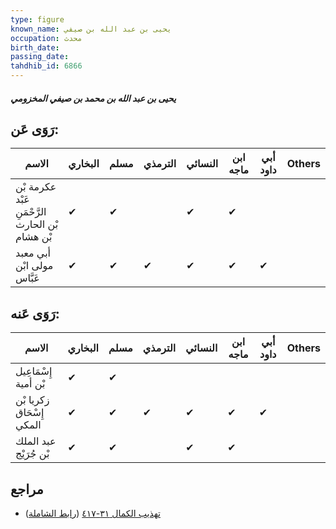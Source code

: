 ```yaml
---
type: figure
known_name: يحيى بن عبد الله بن صيفي
occupation: محدث
birth_date:
passing_date:
tahdhib_id: 6866
---
```

##### يحيى بن عبد الله بن محمد بن صيفي المخزومي

## رَوَى عَن:
| الاسم                                           | البخاري | مسلم | الترمذي | النسائي | ابن ماجه | أبي داود | Others |
| ----------------------------------------------- | ------- | ---- | ------- | ------- | -------- | -------- | ------ |
| عكرمة بْن عَبْد الرَّحْمَنِ بْن الحارث بْن هشام | ✔       | ✔    |         | ✔       | ✔        |          |        |
| أبي معبد مولى ابْن عَبَّاس                      | ✔       | ✔    | ✔       | ✔       | ✔        | ✔        |        |
## رَوَى عَنه:
| الاسم                    | البخاري | مسلم | الترمذي | النسائي | ابن ماجه | أبي داود | Others |
| ------------------------ | ------- | ---- | ------- | ------- | -------- | -------- | ------ |
| إِسْمَاعِيل بْن أمية     | ✔       | ✔    |         |         |          |          |        |
| زكريا بْن إِسْحَاق المكي | ✔       | ✔    | ✔       | ✔       | ✔        | ✔        |        |
| عبد الملك بْن جُرَيْج    | ✔       | ✔    |         | ✔       | ✔        |          |        |
## مراجع
- [تهذيب الكمال ٣١-٤١٧](obsidian://open?vault=Tahdhib-al-Kamal&file=Figures/٦٨٦٦-يحيى%20بن%20عبد%20الله%20بن%20محمد%20بن%20صيفي%20المخزومي) ([رابط الشاملة](https://shamela.ws/book/3722/16965))